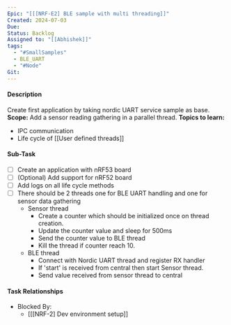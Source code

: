 ```yaml
---
Epic: "[[[NRF-E2] BLE sample with multi threading]]"
Created: 2024-07-03
Due: 
Status: Backlog
Assigned to: "[[Abhishek]]"
tags:
  - "#SmallSamples"
  - BLE_UART
  - "#Node"
Git:
---
```

#### Description
Create first application by taking nordic UART service sample as base. 
**Scope:** Add a sensor reading gathering in a parallel thread.
**Topics to learn:**
- IPC communication
- Life cycle of [[User defined threads]]

#### Sub-Task
- [ ] Create an application with nRF53 board
- [ ] (Optional) Add support for nRF52 board
- [ ] Add logs on all life cycle methods
- [ ] There should be 2 threads one for BLE UART handling and one for sensor data gathering
	- Sensor thread
		- Create a counter which should be initialized once on thread creation.
		- Update the counter value and sleep for 500ms
		- Send the counter value to BLE thread
		- Kill the thread if counter reach 10.
	- BLE thread
		- Connect with Nordic UART thread and register RX handler
		- If 'start' is received from central then start Sensor thread.
		- Send value received from sensor thread to central

#### Task Relationships
- Blocked By: 
	- [[[NRF-2] Dev environment setup]]
